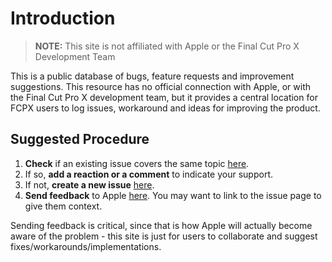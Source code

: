 # Introduction

> **NOTE:** This site is not affiliated with Apple or the Final Cut Pro X Development Team

This is a public database of bugs, feature requests and improvement suggestions. This resource has no official connection with Apple, or with the Final Cut Pro X development team, but it provides a central location for FCPX users to log issues, workaround and ideas for improving the product.

## Suggested Procedure

1. **Check** if an existing issue covers the same topic [here](https://github.com/fcpxusers/fcpx/issues).
2. If so, **add a reaction or a comment** to indicate your support.
3. If not, **create a new issue** [here](https://github.com/fcpxusers/fcpx/issues/new).
4. **Send feedback** to Apple [here](https://www.apple.com/feedback/finalcutpro.html). You may want to link to the issue page to give them context.

Sending feedback is critical, since that is how Apple will actually become aware of the problem - this site is just for users to collaborate and suggest fixes/workarounds/implementations.
